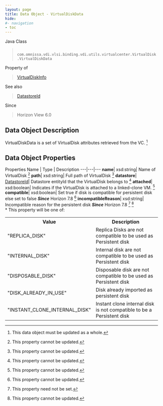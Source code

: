 ```yaml
---
layout: page
title: Data Object - VirtualDiskData
hide:
#- navigation
- toc
---
```






Java Class
> ` com.omnissa.vdi.vlsi.binding.vdi.utils.virtualcenter.VirtualDisk.VirtualDiskData`

Property of
> [VirtualDiskInfo](vdi.utils.virtualcenter.VirtualDisk.VirtualDiskInfo.md#field_detail)

See also
> [DatastoreId](vdi.entity.DatastoreId.md)

Since
> Horizon View 6.0


## Data Object Description

VirtualDiskData is a set of VirtualDisk attributes retrieved from the VC.
 [^167]



## Data Object Properties
Properties
Name |  Type |  Description
---|---|---
**name**|  xsd:string|  Name of VirtualDisk [^2]
**path**|  xsd:string|  Full path of VirtualDisk [^2]
**datastore**| [DatastoreId](vdi.entity.DatastoreId.md)|  Datastore entityId that the VirtualDisk belongs to [^2]
**attached**|  xsd:boolean|  Indicates if the VirtualDisk is attached to a linked-clone VM. [^2]
**compatible**|  xsd:boolean|  Set true if disk is compatible for persistent disk else set to false  **_Since_** Horizon 7.8 [^2]
**incompatibleReason**|  xsd:string|  Incompatible reason for the persistent disk  **_Since_** Horizon 7.8 [^1] [^2] <br>* This property will be one of:<br><table><tr><th>Value</th><th>Description</th></tr><tr><td>"REPLICA_DISK"</td><td>Replica Disks are not compatible to be used as Persistent disk</td></tr><tr><td>"INTERNAL_DISK"</td><td>Internal disk are not compatible to be used as Persistent disk</td></tr><tr><td>"DISPOSABLE_DISK"</td><td>Disposable disk are not compatible to be used as Persistent disk</td></tr><tr><td>"DISK_ALREADY_IN_USE"</td><td>Disk already imported as persistent disk</td></tr><tr><td>"INSTANT_CLONE_INTERNAL_DISK"</td><td>Instant clone internal disk is not compatible to be a Persistent disk</td></tr></table>


 


[^1]: This property need not be set.
[^2]: This property cannot be updated.
[^167]: This data object must be updated as a whole.